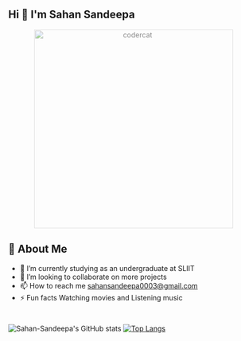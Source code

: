 ## Hi 👋 I'm Sahan Sandeepa 

<p align="center">
  <img src="https://github.com/Sahan-Sandeepa/Sahan-Sandeepa/assets/122716935/7d29909f-9990-4769-b897-8f65444c6363" alt="codercat" height="400" style="opacity: 0.5; background-color: rgba(255, 255, 255, 0.5);">
</p>

<!-- **Sahan-Sandeepa/Sahan-Sandeepa** is a ✨ _special_ ✨ repository because its `README.md` (this file) appears on your GitHub profile.

Here are some ideas to get you started:

- 🔭 I’m currently working on ... -->
## 🙋 About Me
- 🌱 I’m currently studying as an undergraduate at SLIIT
- 👯 I’m looking to collaborate on more projects
- 📫 How to reach me sahansandeepa0003@gmail.com
- ⚡ Fun facts Watching movies and Listening music
<!--
- 🤔 I’m looking for help with ...
- 💬 Ask me about ...
- 📫 How to reach me: ...
- 😄 Pronouns: ... -->
<!-- [![Top Langs](https://github-readme-stats.vercel.app/api/top-langs/?username=Sahan-Sandeepa&size_weight=0.5&count_weight=0.5)](https://github.com/Sahan-Sandeepa/github-readme-stats) -->
#
![Sahan-Sandeepa's GitHub stats](https://github-readme-stats-sigma-five.vercel.app/api?username=Sahan-Sandeepa&show_icons=true&theme=radical&rank_icon=github&bg_color=fffefe&text_color=434d58&icon_color=4c71f2&ring_color=4c71f2&theme=transparent)
[![Top Langs](https://github-readme-stats.vercel.app/api/top-langs/?username=Sahan-Sandeepa&size_weight=0.1&count_weight=1&layout=compact&langs_count=40)](https://github.com/Sahan-Sandeepa/github-readme-stats)

